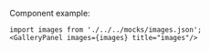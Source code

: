 Component example:

```
import images from './../../mocks/images.json';
<GalleryPanel images={images} title="images"/>
```
